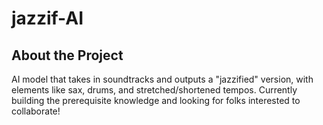 # jazzif-AI



## About the Project

AI model that takes in soundtracks and outputs a "jazzified" version, with elements like sax, drums, and stretched/shortened tempos. Currently building the prerequisite knowledge and looking for folks interested to collaborate!
